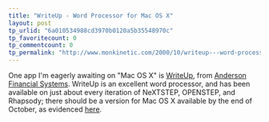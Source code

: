 ```yaml
---
title: "WriteUp - Word Processor for Mac OS X"
layout: post
tp_urlid: "6a010534988cd3970b0120a5b35548970c"
tp_favoritecount: 0
tp_commentcount: 0
tp_permalink: "http://www.monkinetic.com/2000/10/writeup---word-processor-for-mac-os-x.html"
---
```

One app I&#39;m eagerly awaiting on &quot;Mac OS X&quot; is <a href="http://www.afstrade.com/products/WriteUp/Default.htm">WriteUp</a>, from <a href="http://www.afstrade.com/">Anderson Financial Systems</a>. WriteUp is an excellent word processor, and has been available on just about every iteration of NeXTSTEP, OPENSTEP, and Rhapsody; there should be a version for Mac OS X available by the end of October, as evidenced <a href="http://www.afstrade.com/products/WriteUp/download.html">here</a>.
